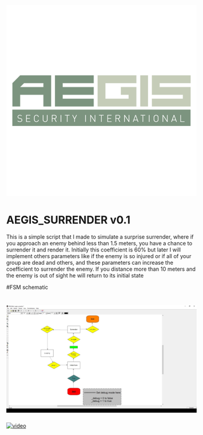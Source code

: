 # ![aegis_surrender](screens/logo.png)
# AEGIS_SURRENDER v0.1

This is a simple script that I made to simulate a surprise surrender, where
if you approach an enemy behind less than 1.5 meters, you have a chance to surrender it and render it. Initially this coefficient is 60% but later I will implement others parameters like if the enemy is so injured or if all of your group are dead and others, and these parameters can increase the coefficient to surrender the enemy.
If you distance more than 10 meters and the enemy is out of sight he will return to its initial state

#FSM schematic

# ![surrender](screens/surrender.jpg)

[![video](http://img.youtube.com/vi/zETOkt7ED_c/0.jpg)](https://www.youtube.com/watch?v=zETOkt7ED_c&feature=youtu.be)
